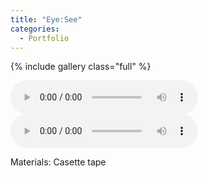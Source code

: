```yaml
---
title: "Eye:See"
categories:
  - Portfolio  
---
```

{% include gallery class="full" %}

<audio controls>
  <source src="track 1 final.mp3" type="audio/mp3">
</audio>

<audio controls>
  <source src="track 2 final.mp3" type="audio/mp3">
</audio>

Materials: Casette tape
